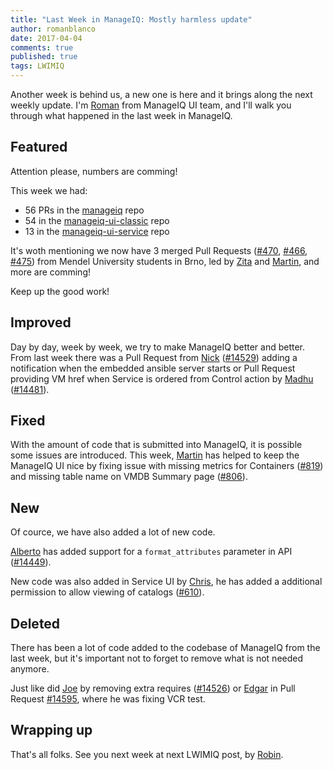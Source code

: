 ```yaml
---
title: "Last Week in ManageIQ: Mostly harmless update"
author: romanblanco
date: 2017-04-04
comments: true
published: true
tags: LWIMIQ
---
```


Another week is behind us, a new one is here and it brings along the next
weekly update. I'm [Roman](https://github.com/romanblanco) from ManageIQ UI
team, and I'll walk you through what happened in the last week in ManageIQ.

## Featured

Attention please, numbers are comming!

This week we had:

- 56 PRs in the [manageiq][manageiq PRs merged] repo
- 54 in the [manageiq-ui-classic][manageiq-ui-classic PRs merged] repo
- 13 in the [manageiq-ui-service][manageiq-ui-service PRs merged] repo

It's woth mentioning we now have 3 merged Pull Requests
([#470](https://github.com/ManageIQ/manageiq-ui-classic/pull/470),
[#466](https://github.com/ManageIQ/manageiq-ui-classic/pull/466),
[#475](https://github.com/ManageIQ/manageiq-ui-classic/pull/475))
from Mendel University students in Brno, led by
[Zita](https://github.com/ZitaNemeckova) and
[Martin](https://github.com/himdel), and more are comming!

Keep up the good work!

## Improved

Day by day, week by week, we try to make ManageIQ better and better.
From last week there was a Pull Request from
[Nick](https://github.com/carbonin)
([#14529](https://github.com/ManageIQ/manageiq/pull/14529)) adding a
notification when the embedded ansible server starts or Pull Request providing
VM href when Service is ordered from Control action
by [Madhu](https://github.com/mkanoor)
([#14481](https://github.com/ManageIQ/manageiq/pull/14481)).

## Fixed

With the amount of code that is submitted into ManageIQ, it is possible
some issues are introduced. This week,
[Martin](https://github.com/martinpovolny) has helped to keep the
ManageIQ UI nice by fixing issue with missing metrics for
Containers ([#819](https://github.com/ManageIQ/manageiq-ui-classic/pull/819))
and missing table name on VMDB Summary page
([#806](https://github.com/ManageIQ/manageiq-ui-classic/pull/806)).

## New

Of cource, we have also added a lot of new code.

[Alberto](https://github.com/abellotti) has added support for a
`format_attributes` parameter in
API ([#14449](https://github.com/ManageIQ/manageiq/pull/14449)).

New code was also added in Service UI by [Chris](https://github.com/chalettu),
he has added a additional permission to allow viewing of catalogs
([#610](https://github.com/ManageIQ/manageiq-ui-service/pull/610)).

## Deleted

There has been a lot of code added to the codebase of ManageIQ from the last week,
but it's important not to forget to remove what is not needed anymore.

Just like did [Joe](https://github.com/jrafanie) by removing extra requires
([#14526](https://github.com/ManageIQ/manageiq/pull/14526)) or
[Edgar](https://github.com/israel-hdez) in Pull Request
[#14595](https://github.com/ManageIQ/manageiq/pull/14595), where he was fixing VCR test.

## Wrapping up

That's all folks. See you next week at next LWIMIQ post, by
[Robin](https://github.com/PanSpagetka).

[manageiq PRs merged]: https://github.com/ManageIQ/manageiq/pulls?page=1&q=is%3Apr+is%3Amerged+base%3Amaster+merged%3A%222017-03-27+..+2017-04-02%22+sort%3Acreated-desc&utf8=%E2%9C%93
[manageiq-ui-classic PRs merged]: https://github.com/ManageIQ/manageiq-ui-classic/pulls?page=1&q=is%3Apr+is%3Amerged+base%3Amaster+merged%3A%222017-03-27+..+2017-04-02%22+sort%3Acreated-desc&utf8=%E2%9C%93
[manageiq-ui-service PRs merged]: https://github.com/ManageIQ/manageiq-ui-service/pulls?page=1&q=is%3Apr+is%3Amerged+base%3Amaster+merged%3A%222017-03-27+..+2017-04-02%22+sort%3Acreated-desc&utf8=%E2%9C%93
[manageiq-providers-amazon PRs merged]: https://github.com/ManageIQ/manageiq-providers-amazon/pulls?page=1&q=is%3Apr+is%3Amerged+base%3Amaster+merged%3A%222017-03-27+..+2017-04-02%22+sort%3Acreated-desc&utf8=%E2%9C%93
[manageiq-providers-azure PRs merged]: https://github.com/ManageIQ/manageiq-providers-azure/pulls?page=1&q=is%3Apr+is%3Amerged+base%3Amaster+merged%3A%222017-03-27+..+2017-04-02%22+sort%3Acreated-desc&utf8=%E2%9C%93
[manageiq-providers-vmware PRs merged]: https://github.com/ManageIQ/manageiq-providers-vmware/pulls?page=1&q=is%3Apr+is%3Amerged+base%3Amaster+merged%3A%222017-03-27+..+2017-04-02%22+sort%3Acreated-desc&utf8=%E2%9C%93
